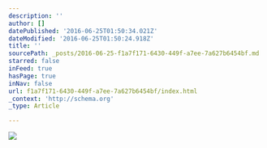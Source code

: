 ```yaml
---
description: ''
author: []
datePublished: '2016-06-25T01:50:34.021Z'
dateModified: '2016-06-25T01:50:24.918Z'
title: ''
sourcePath: _posts/2016-06-25-f1a7f171-6430-449f-a7ee-7a627b6454bf.md
starred: false
inFeed: true
hasPage: true
inNav: false
url: f1a7f171-6430-449f-a7ee-7a627b6454bf/index.html
_context: 'http://schema.org'
_type: Article

---
```

![](https://the-grid-user-content.s3-us-west-2.amazonaws.com/3e6baa1e-9b07-42e8-ab5d-d6967170dbeb.jpg)
